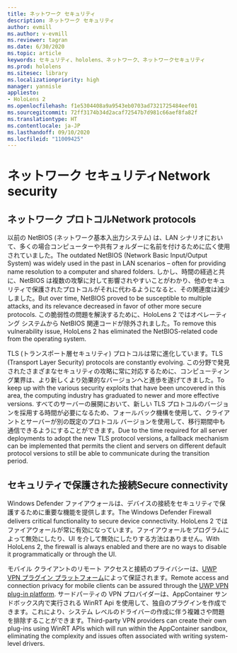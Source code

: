 ```yaml
---
title: ネットワーク セキュリティ
description: ネットワーク セキュリティ
author: evmill
ms.author: v-evmill
ms.reviewer: tagran
ms.date: 6/30/2020
ms.topic: article
keywords: セキュリティ、hololens、ネットワーク、ネットワークセキュリティ
ms.prod: hololens
ms.sitesec: library
ms.localizationpriority: high
manager: yannisle
appliesto:
- HoloLens 2
ms.openlocfilehash: f1e5304408a9a9543eb0703ad7321725484eef01
ms.sourcegitcommit: 72ff3174b34d2acaf72547b7d981c66aef8fa82f
ms.translationtype: HT
ms.contentlocale: ja-JP
ms.lasthandoff: 09/10/2020
ms.locfileid: "11009425"
---
```

# <span data-ttu-id="fe1c2-104">ネットワーク セキュリティ</span><span class="sxs-lookup"><span data-stu-id="fe1c2-104">Network security</span></span>

## <span data-ttu-id="fe1c2-105">ネットワーク プロトコル</span><span class="sxs-lookup"><span data-stu-id="fe1c2-105">Network protocols</span></span>

<span data-ttu-id="fe1c2-106">以前の NetBIOS (ネットワーク基本入出力システム) は、LAN シナリオにおいて、多くの場合コンピューターや共有フォルダーに名前を付けるために広く使用されていました。</span><span class="sxs-lookup"><span data-stu-id="fe1c2-106">The outdated NetBIOS (Network Basic Input/Output System) was widely used in the past in LAN scenarios – often for providing name resolution to a computer and shared folders.</span></span> <span data-ttu-id="fe1c2-107">しかし、時間の経過と共に、NetBIOS は複数の攻撃に対して影響されやすいことがわかり、他のセキュリティで保護されたプロトコルがそれに代わるようになると、その関連度は減少しました。</span><span class="sxs-lookup"><span data-stu-id="fe1c2-107">But over time, NetBIOS proved to be susceptible to multiple attacks, and its relevance decreased in favor of other more secure protocols.</span></span> <span data-ttu-id="fe1c2-108">この脆弱性の問題を解決するために、HoloLens 2 ではオペレーティング システムから NetBIOS 関連コードが除外されました。</span><span class="sxs-lookup"><span data-stu-id="fe1c2-108">To remove this vulnerability issue, HoloLens 2 has eliminated the NetBIOS-related code from the operating system.</span></span>

<span data-ttu-id="fe1c2-109">TLS (トランスポート層セキュリティ) プロトコルは常に進化しています。</span><span class="sxs-lookup"><span data-stu-id="fe1c2-109">TLS (Transport Layer Security) protocols are constantly evolving.</span></span> <span data-ttu-id="fe1c2-110">この分野で発見されたさまざまなセキュリティの攻略に常に対応するために、コンピューティング業界は、より新しくより効果的なバージョンへと進歩を遂げてきました。</span><span class="sxs-lookup"><span data-stu-id="fe1c2-110">To keep up with the various security exploits that have been uncovered in this area, the computing industry has graduated to newer and more effective versions.</span></span> <span data-ttu-id="fe1c2-111">すべてのサーバーの展開において、新しい TLS プロトコルのバージョンを採用する時間が必要になるため、フォールバック機構を使用して、クライアントとサーバーが別の既定のプロトコル バージョンを使用して、移行期間中も通信できるようにすることができます。</span><span class="sxs-lookup"><span data-stu-id="fe1c2-111">Due to the time required for all server deployments to adopt the new TLS protocol versions, a fallback mechanism can be implemented that permits the client and servers on different default protocol versions to still be able to communicate during the transition period.</span></span>

## <span data-ttu-id="fe1c2-112">セキュリティで保護された接続</span><span class="sxs-lookup"><span data-stu-id="fe1c2-112">Secure connectivity</span></span> 

<span data-ttu-id="fe1c2-113">Windows Defender ファイアウォールは、デバイスの接続をセキュリティで保護するために重要な機能を提供します。</span><span class="sxs-lookup"><span data-stu-id="fe1c2-113">The Windows Defender Firewall delivers critical functionality to secure device connectivity.</span></span> <span data-ttu-id="fe1c2-114">HoloLens 2 ではファイアウォールが常に有効になっています。ファイアウォールをプログラムによって無効にしたり、UI を介して無効にしたりする方法はありません。</span><span class="sxs-lookup"><span data-stu-id="fe1c2-114">With HoloLens 2, the firewall is always enabled and there are no ways to disable it programmatically or through the UI.</span></span>

<span data-ttu-id="fe1c2-115">モバイル クライアントのリモート アクセスと接続のプライバシーは、[UWP VPN プラグイン プラットフォーム](https://docs.microsoft.com/uwp/api/Windows.Networking.Vpn?view=winrt-19041)によって保証されます。</span><span class="sxs-lookup"><span data-stu-id="fe1c2-115">Remote access and connection privacy for mobile clients can be assured through the [UWP VPN plug-in platform](https://docs.microsoft.com/uwp/api/Windows.Networking.Vpn?view=winrt-19041).</span></span> <span data-ttu-id="fe1c2-116">サードパーティの VPN プロバイダーは、AppContainer サンドボックス内で実行される WinRT Api を使用して、独自のプラグインを作成できます。これにより、システム レベルのドライバーの作成に伴う複雑さや問題を排除することができます。</span><span class="sxs-lookup"><span data-stu-id="fe1c2-116">Third-party VPN providers can create their own plug-ins using WinRT APIs which will run within the AppContainer sandbox, eliminating the complexity and issues often associated with writing system-level drivers.</span></span>
